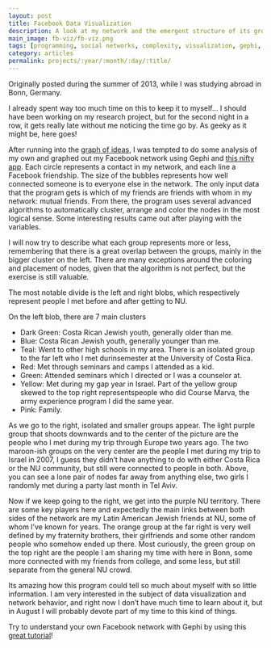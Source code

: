 ```yaml
---
layout: post
title: Facebook Data Visualization
description: A look at my network and the emergent structure of its groups.
main_image: fb-viz/fb-viz.png
tags: [programming, social networks, complexity, visualization, gephi, nu project]
category: articles
permalink: projects/:year/:month/:day/:title/
---
```


Originally posted during the summer of 2013, while I was studying abroad in Bonn, Germany.

I already spent way too much time on this to keep it to myself… I should have been working on my research project, but for the second night in a row, it gets really late without me noticing the time go by. As geeky as it might be, here goes!

After running into the [graph of ideas](http://griffsgraphs.com/2012/07/03/graphing-every-idea-in-history), I was tempted to do some analysis of my own and graphed out my Facebook network using Gephi and [this nifty app](http://givememydata.com/). Each circle represents a contact in my network, and each line a Facebook friendship. The size of the bubbles represents how well connected someone is to everyone else in the network. The only input data that the program gets is which of my friends are friends with whom in my network: mutual friends. From there, the program uses several advanced algorithms to automatically cluster, arrange and color the nodes in the most logical sense. Some interesting results came out after playing with the variables.

I will now try to describe what each group represents more or less, remembering that there is a great overlap between the groups, mainly in the bigger cluster on the left. There are many exceptions around the coloring and placement of nodes, given that the algorithm is not perfect, but the exercise is still valuable.

The most notable divide is the left and right blobs, which respectively represent people I met before and after getting to NU.

On the left blob, there are 7 main clusters

* Dark Green: Costa Rican Jewish youth, generally older than me.
* Blue: Costa Rican Jewish youth, generally younger than me.
* Teal: Went to other high schools in my area. There is an isolated group to the far left who I met durinsemester at the University of Costa Rica.
* Red: Met through seminars and camps I attended as a kid.
* Green: Attended seminars which I directed or I was a counselor at.
* Yellow: Met during my gap year in Israel. Part of the yellow group skewed to the top right representspeople who did Course Marva, the army experience program I did the same year.
* Pink: Family.

As we go to the right, isolated and smaller groups appear. The light purple group that shoots downwards and to the center of the picture are the people who I met during my trip through Europe two years ago. The two maroon-ish groups on the very center are the people I met during my trip to Israel in 2007, I guess they didn’t have anything to do with either Costa Rica or the NU community, but still were connected to people in both. Above, you can see a lone pair of nodes far away from anything else, two girls I randomly met during a party last month in Tel Aviv.

Now if we keep going to the right, we get into the purple NU territory. There are some key players here and expectedly the main links between both sides of the network are my Latin American Jewish friends at NU, some of whom I’ve known for years. The orange group at the far right is very well defined by my fraternity brothers, their girlfriends and some other random people who somehow ended up there. Most curiously, the green group on the top right are the people I am sharing my time with here in Bonn, some more connected with my friends from college, and some less, but still separate from the general NU crowd.

Its amazing how this program could tell so much about myself with so little information. I am very interested in the subject of data visualization and network behavior, and right now I don’t have much time to learn about it, but in August I will probably devote part of my time to this kind of things.

Try to understand your own Facebook network with Gephi by using this [great tutorial](https://persuasionradio.wordpress.com/2010/05/06/using-netvizz-gephi-to-analyze-a-facebook-network)!